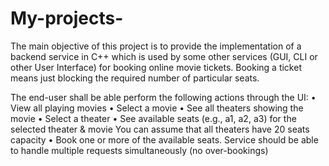 # My-projects-

The main objective of this project is to provide the implementation of a backend service in C++ which is used by some other services (GUI, CLI or other User Interface) for booking online movie tickets. Booking a ticket means just blocking the required number of particular seats.

The end-user shall be able perform the following actions through the UI:
•	View all playing movies
•	Select a movie
•	See all theaters showing the movie
•	Select a theater
•	See available seats (e.g., a1, a2, a3) for the selected theater & movie You can assume that all theaters have 20 seats capacity
•	Book one or more of the available seats. Service should be able to handle multiple requests simultaneously (no over-bookings)
